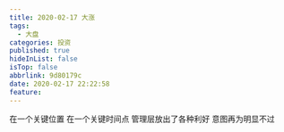 ```yaml
---
title: 2020-02-17 大涨
tags:
  - 大盘
categories: 投资
published: true
hideInList: false
isTop: false
abbrlink: 9d80179c
date: 2020-02-17 22:22:58
feature:
---
```

在一个关键位置
在一个关键时间点
管理层放出了各种利好
意图再为明显不过
<!-- more -->
